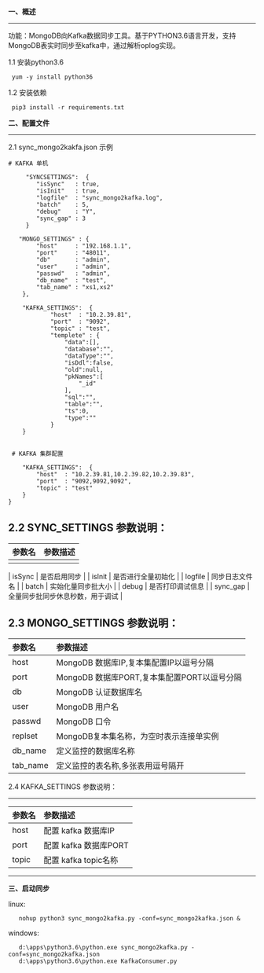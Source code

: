 

**一、概述**

------------


   功能：MongoDB向Kafka数据同步工具。基于PYTHON3.6语言开发，支持MongoDB表实时同步至kafka中，通过解析oplog实现。

   1.1 安装python3.6

     yum -y install python36

   1.2 安装依赖

     pip3 install -r requirements.txt
   

**二、配置文件**

------------
 
 2.1 sync_mongo2kakfa.json 示例
    
    # KAFKA 单机
 
         "SYNCSETTINGS":  {
            "isSync"   : true,
            "isInit"   : true,
            "logfile"  : "sync_mongo2kafka.log",
            "batch"    : 5,
            "debug"    : "Y",
            "sync_gap" : 3
         }
   
       "MONGO_SETTINGS" : {
            "host"     : "192.168.1.1",
            "port"     : "48011",
            "db"       : "admin",
            "user"     : "admin",
            "passwd"   : "admin",
            "db_name"  : "test",
            "tab_name" : "xs1,xs2"
        },

        "KAFKA_SETTINGS":  {
                "host"  : "10.2.39.81",
                "port"  : "9092",
                "topic" : "test",
                "templete" : {
                    "data":[],
                    "database":"",
                    "dataType":"",
                    "isDdl":false,
                    "old":null,
                    "pkNames":[
                        "_id"
                    ],
                    "sql":"",
                    "table":"",
                    "ts":0,
                    "type":""
                }
        }
   
    
     # KAFKA 集群配置
   
        "KAFKA_SETTINGS":  {
            "host"  : "10.2.39.81,10.2.39.82,10.2.39.83",
            "port"  : "9092,9092,9092",
            "topic" : "test"
        }
    }
    
  2.2 SYNC_SETTINGS 参数说明：
------------

|  参数名	 |参数描述   |
| :------------ | :------------ |
|  |

| isSync | 是否启用同步  |
| isInit | 是否进行全量初始化  |
| logfile | 同步日志文件名  |
| batch | 实始化量同步批大小  |
| debug | 是否打印调试信息  |
| sync_gap | 全量同步批同步休息秒数，用于调试  |

    
  2.3 MONGO_SETTINGS 参数说明：
------------

|  参数名	 |参数描述   |
| :------------ | :------------ |
| host     |  MongoDB 数据库IP,复本集配置IP以逗号分隔 |
| port     | MongoDB 数据库PORT,复本集配置PORT以逗号分隔  |
| db       | MongoDB 认证数据库名  |
| user     |MongoDB 用户名  |
| passwd   |MongoDB 口令   |
| replset  |MongoDB复本集名称，为空时表示连接单实例   |
| db_name  | 定义监控的数据库名称  |
| tab_name | 定义监控的表名称,多张表用逗号隔开  |


 2.4 KAFKA_SETTINGS 参数说明：

------------

|  参数名	 |参数描述   |
| :------------ | :------------ |
| host  | 配置 kafka 数据库IP    |
| port  | 配置 kafka 数据库PORT  |
| topic | 配置 kafka topic名称   |



------------

**三、启动同步**

   linux:
   
       nohup python3 sync_mongo2kafka.py -conf=sync_mongo2kafka.json &
   
   windows:
   
       d:\apps\python3.6\python.exe sync_mongo2kafka.py -conf=sync_mongo2kafka.json
       d:\apps\python3.6\python.exe KafkaConsumer.py